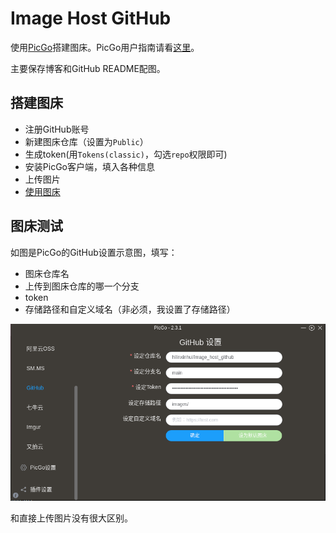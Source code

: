 # Image Host GitHub

使用[PicGo](https://github.com/Molunerfinn/PicGo)搭建图床。PicGo用户指南请看[这里](https://picgo.github.io/PicGo-Doc/zh/guide/)。

主要保存博客和GitHub README配图。

## 搭建图床

- 注册GitHub账号
- 新建图床仓库（设置为`Public`）
- 生成token(用`Tokens(classic)`，勾选`repo`权限即可)
- 安装PicGo客户端，填入各种信息
- 上传图片
- [使用图床](#图床测试)

## 图床测试

如图是PicGo的GitHub设置示意图，填写：

- 图床仓库名
- 上传到图床仓库的哪一个分支
- token
- 存储路径和自定义域名（非必须，我设置了存储路径）

![PicGoGitHub设置示意](https://raw.githubusercontent.com/hilinxinhui/image_host_github/main/images/picgo_github_setting.png)

和直接上传图片没有很大区别。
